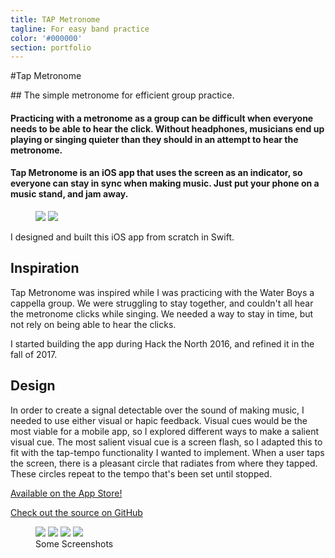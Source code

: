 ```yaml
---
title: TAP Metronome
tagline: For easy band practice
color: '#000000'
section: portfolio
---
```


#Tap Metronome

<div class="tldr" markdown=1>
<!-- WHAT -->
## The simple metronome for efficient group practice.

<!-- WHY -->
#### Practicing with a metronome as a group can be difficult when everyone needs to be able to hear the click. Without headphones, musicians end up playing or singing quieter than they should in an attempt to hear the metronome.

<!-- HOW -->
#### Tap Metronome is an iOS app that uses the screen as an indicator, so everyone can stay in sync when making music. Just put your phone on a music stand, and jam away.
</div>


<figure class='folio_image' id='hero'>
	<img id="hero-iso" src='../includes/portfolio_images/tap/tap-metronome.png'>
	<img id="hero-iso-crop" src='../includes/portfolio_images/tap/tap-metronome-crop.png'>
<figcaption></figcaption>
</figure>

I designed and built this iOS app from scratch in Swift.

## Inspiration

Tap Metronome was inspired while I was practicing with the Water Boys a cappella group. We were struggling to stay together, and couldn't all hear the metronome clicks while singing. We needed a way to stay in time, but not rely on being able to hear the clicks.

I started building the app during Hack the North 2016, and refined it in the fall of 2017. 

## Design

In order to create a signal detectable over the sound of making music, I needed to use either visual or hapic feedback. Visual cues would be the most viable for a mobile app, so I explored different ways to make a salient visual cue. The most salient visual cue is a screen flash, so I adapted this to fit with the tap-tempo functionality I wanted to implement. When a user taps the screen, there is a pleasant circle that radiates from where they tapped. These circles repeat to the tempo that's been set until stopped.


<a href="https://itunes.apple.com/us/app/tap-metronome/id1300298573?">Available on the App Store!</a>

<a href="https://github.com/Adam93MT/TAP-Metronome">Check out the source on GitHub</a>


<figure class='folio_image multi-image' id='img1'>
	<img src='../includes/portfolio_images/tap/tap-metronome-crop.png'>
	<img src='../includes/portfolio_images/tap/tap-metronome-slider-crop.png'>
	<img src='../includes/portfolio_images/tap/tap-metronome-hidden-crop.png'>
	<img src='../includes/portfolio_images/tap/tap-metronome-settings-crop.png'>
<figcaption>Some Screenshots</figcaption>
</figure>
